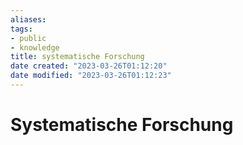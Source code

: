 ```yaml
---
aliases: 
tags: 
- public
- knowledge
title: systematische Forschung
date created: "2023-03-26T01:12:20"
date modified: "2023-03-26T01:12:23"
---
```


# Systematische Forschung
